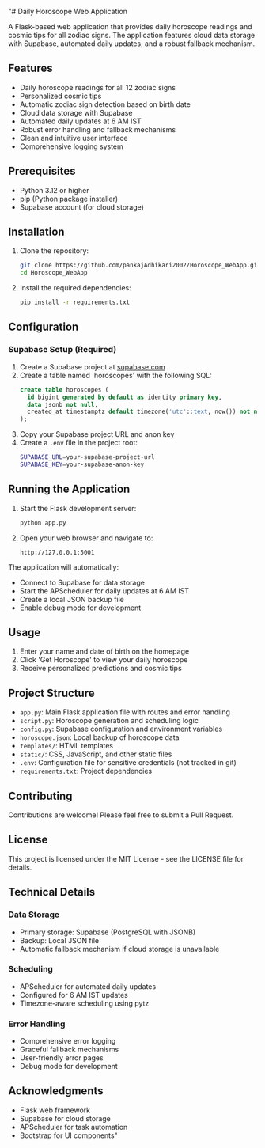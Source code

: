 "# Daily Horoscope Web Application

A Flask-based web application that provides daily horoscope readings and cosmic tips for all zodiac signs. The application features cloud data storage with Supabase, automated daily updates, and a robust fallback mechanism.

## Features

- Daily horoscope readings for all 12 zodiac signs
- Personalized cosmic tips
- Automatic zodiac sign detection based on birth date
- Cloud data storage with Supabase
- Automated daily updates at 6 AM IST
- Robust error handling and fallback mechanisms
- Clean and intuitive user interface
- Comprehensive logging system

## Prerequisites

- Python 3.12 or higher
- pip (Python package installer)
- Supabase account (for cloud storage)

## Installation

1. Clone the repository:
   ```bash
   git clone https://github.com/pankajAdhikari2002/Horoscope_WebApp.git
   cd Horoscope_WebApp
   ```

2. Install the required dependencies:
   ```bash
   pip install -r requirements.txt
   ```

## Configuration

### Supabase Setup (Required)
1. Create a Supabase project at [supabase.com](https://supabase.com)
2. Create a table named 'horoscopes' with the following SQL:
   ```sql
   create table horoscopes (
     id bigint generated by default as identity primary key,
     data jsonb not null,
     created_at timestamptz default timezone('utc'::text, now()) not null
   );
   ```
3. Copy your Supabase project URL and anon key
4. Create a `.env` file in the project root:
   ```bash
   SUPABASE_URL=your-supabase-project-url
   SUPABASE_KEY=your-supabase-anon-key
   ```

## Running the Application

1. Start the Flask development server:
   ```bash
   python app.py
   ```

2. Open your web browser and navigate to:
   ```
   http://127.0.0.1:5001
   ```

The application will automatically:
- Connect to Supabase for data storage
- Start the APScheduler for daily updates at 6 AM IST
- Create a local JSON backup file
- Enable debug mode for development

## Usage

1. Enter your name and date of birth on the homepage
2. Click 'Get Horoscope' to view your daily horoscope
3. Receive personalized predictions and cosmic tips

## Project Structure

- `app.py`: Main Flask application file with routes and error handling
- `script.py`: Horoscope generation and scheduling logic
- `config.py`: Supabase configuration and environment variables
- `horoscope.json`: Local backup of horoscope data
- `templates/`: HTML templates
- `static/`: CSS, JavaScript, and other static files
- `.env`: Configuration file for sensitive credentials (not tracked in git)
- `requirements.txt`: Project dependencies

## Contributing

Contributions are welcome! Please feel free to submit a Pull Request.

## License

This project is licensed under the MIT License - see the LICENSE file for details.

## Technical Details

### Data Storage
- Primary storage: Supabase (PostgreSQL with JSONB)
- Backup: Local JSON file
- Automatic fallback mechanism if cloud storage is unavailable

### Scheduling
- APScheduler for automated daily updates
- Configured for 6 AM IST updates
- Timezone-aware scheduling using pytz

### Error Handling
- Comprehensive error logging
- Graceful fallback mechanisms
- User-friendly error pages
- Debug mode for development

## Acknowledgments

- Flask web framework
- Supabase for cloud storage
- APScheduler for task automation
- Bootstrap for UI components" 
